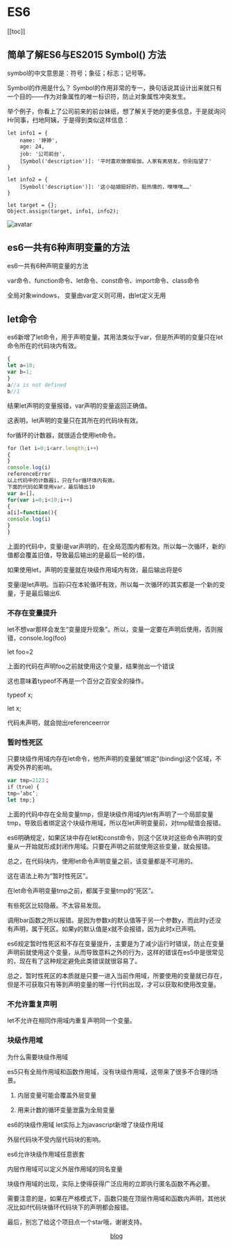 # ES6
[[toc]]

## 简单了解ES6与ES2015 Symbol() 方法
symbol的中文意思是：符号；象征；标志；记号等。

Symbol的作用是什么？
Symbol的作用非常的专一，换句话说其设计出来就只有一个目的——作为对象属性的唯一标识符，防止对象属性冲突发生。

举个例子，你看上了公司前来的前台妹纸，想了解关于她的更多信息，于是就询问Hr同事，扫地阿姨，于是得到类似这样信息：
```js{9}
let info1 = {
    name: '婷婷',
    age: 24,
    job: '公司前台',
    [Symbol('description')]: '平时喜欢做做瑜伽，人家有男朋友，你别指望了'
}

let info2 = {
    [Symbol('description')]: '这小姑娘挺好的，挺热情的，嘿嘿嘿……'
}

let target = {};
Object.assign(target, info1, info2);
```
![avatar](./public/es6.png)

## es6一共有6种声明变量的方法
es6一共有6种声明变量的方法

var命令、function命令、let命令、const命令、import命令、class命令

全局对象windows， 变量由var定义则可用，由let定义无用

## let命令
es6新增了let命令，用于声明变量。其用法类似于var，但是所声明的变量只在let命令所在的代码块内有效。
```js
{
let a=10;
var b=1;
}
a//a is not defined
b//1
```

结果let声明的变量报错，var声明的变量返回正确值。

这表明，let声明的变量只在其所在的代码块有效。

for循环的计数器，就很适合使用let命令。
```js
for（let i=0;i<arr.length;i++）
{
}
console.log(i)
referenceError
以上代码中的计数器i，只在for循环体内有效。
下面的代码如果使用var，最后输出10
var a=[]，
for(var i=0;i<10;i++)
{
a[i]=function(){
console.log(i)
}
}
```

上面的代码中，变量i是var声明的，在全局范围内都有效。所以每一次循环，新的i值都会覆盖旧值，导致最后输出的是最后一轮的i值，

如果使用let，声明的变量就在块级作用域内有效，最后输出将是6

变量i是let声明。当前i只在本轮循环有效，所以每一次循环的i其实都是一个新的变量，于是最后输出6.
### 不存在变量提升

let不想var那样会发生“变量提升现象”。所以，变量一定要在声明后使用，否则报错，console.log(foo)

let foo=2

上面的代码在声明foo之前就使用这个变量，结果抛出一个错误

这也意味着typeof不再是一个百分之百安全的操作。

typeof x;

let x;

代码未声明，就会抛出referenceerror
### 暂时性死区
只要块级作用域内存在let命令，他所声明的变量就“绑定”(binding)这个区域，不再受外界的影响。
```js
var tmp=2123；
if（true）{
tmp=‘abc’;
let tmp;}
```
上面的代码中存在全局变量tmp，但是块级作用域内let有声明了一个局部变量tmp，导致后者绑定这个块级作用域，所以在let声明变量前，对tmp赋值会报错。

es6明确规定，如果区块中存在let和const命令，则这个区块对这些命令声明的变量从一开始就形成封闭作用域。只要在声明之前就使用这些变量，就会报错。

总之，在代码块内，使用let命令声明变量之前，该变量都是不可用的。

这在语法上称为“暂时性死区”。

在let命令声明变量tmp之前，都属于变量tmp的“死区”。

有些死区比较隐蔽。不太容易发现。

调用bar函数之所以报错。是因为参数x的默认值等于另一个参数y，而此时y还没有声明，属于死区。如果y的默认值是x就不会报错，因为此时x已声明。

es6规定暂时性死区和不存在变量提升，主要是为了减少运行时错误，防止在变量声明前就使用这个变量，从而导致意料之外的行为，这样的错误在es5中是很常见的，现在有了这种规定避免此类错误就很容易了。

总之，暂时性死区的本质就是只要一进入当前作用域，所要使用的变量就已存在，但是不可获取只有等到声明变量的哪一行代码出现，才可以获取和使用改变量。

### 不允许重复声明

let不允许在相同作用域内重复声明同一个变量。

### 块级作用域

为什么需要块级作用域

es5只有全局作用域和函数作用域，没有块级作用域，这带来了很多不合理的场景。

1. 内层变量可能会覆盖外层变量

2. 用来计数的循环变量泄露为全局变量

es6的块级作用域
let实际上为javascript新增了块级作用域

外层代码块不受内层代码块的影响。

es6允许块级作用域任意嵌套

内层作用域可以定义外层作用域的同名变量

块级作用域的出现，实际上使得获得广泛应用的立即执行匿名函数不再必要。

需要注意的是，如果在严格模式下，函数只能在顶层作用域和函数内声明，其他状况比如if代码块循环代码块下的声明都会报错。



最后，别忘了给这个项目点一个star哦，谢谢支持。

[blog](https://github.com/qiufeihong2018/vuepress-blog)



<style scoped>
    p:nth-last-child(2) {
        text-align: center
    }
</style>